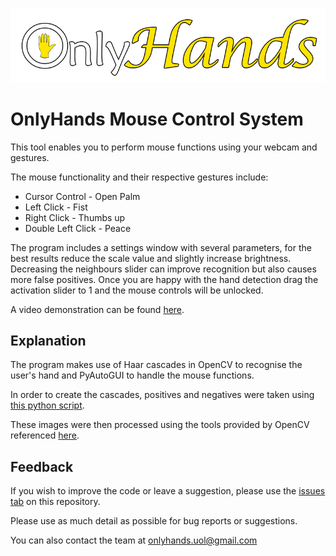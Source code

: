 ![Logo](/LogoTitle.png "Title")
# OnlyHands Mouse Control System
This tool enables you to perform mouse functions using your webcam and gestures.

The mouse functionality and their respective gestures include:
* Cursor Control - Open Palm
* Left Click - Fist
* Right Click - Thumbs up
* Double Left Click - Peace

The program includes a settings window with several parameters, for the best results reduce the scale value and slightly increase brightness. Decreasing the neighbours slider can improve recognition but also causes more false positives. 
Once you are happy with the hand detection drag the activation slider to 1 and the mouse controls will be unlocked.

A video demonstration can be found [here](https://www.youtube.com/watch?v=qfBEfVnS2Xc).
## Explanation
The program makes use of Haar cascades in OpenCV to recognise the user's hand and PyAutoGUI to handle the mouse functions.

In order to create the cascades, positives and negatives were taken using [this python script](https://github.com/JacobMarshall0/OpenCV-Positive-Negative-Capturer).

These images were then processed using the tools provided by OpenCV referenced [here](https://docs.opencv.org/4.2.0/dc/d88/tutorial_traincascade.html).

## Feedback

If you wish to improve the code or leave a suggestion, please use the [issues tab](https://github.com/emsipop/GestureAnalysisOpenCV/issues) on this repository.

Please use as much detail as possible for bug reports or suggestions.

You can also contact the team at onlyhands.uol@gmail.com


